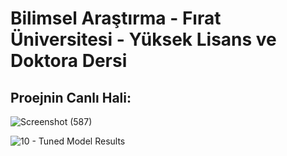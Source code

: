 # Bilimsel Araştırma - Fırat Üniversitesi - Yüksek Lisans ve Doktora Dersi

## Proejnin Canlı Hali: 

![Screenshot (587)](https://github.com/user-attachments/assets/9b4e4c8b-7050-4a92-9b09-4f2ff4e9b462)


![10 - Tuned Model Results](https://github.com/user-attachments/assets/5c39fb54-6190-4bfd-852e-8e252c43c06e)
